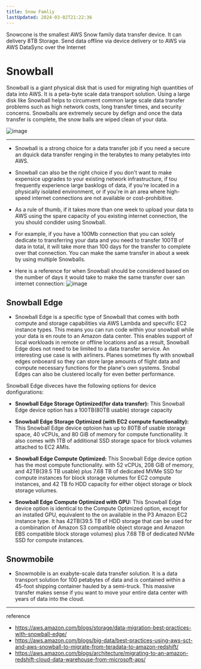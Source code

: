 ```yaml
---
title: Snow Famliy
lastUpdated: 2024-03-02T21:22:36
---
```


Snowcone is the smallest AWS Snow family data transfer device. It can delivery 8TB Storage. Send data offline via device delivery or to AWS via AWS DataSync over the Internet

# Snowball

Snowball is a giant physical disk that is used for migrating high quantities of data into AWS. It is a peta-byte scale data transport solution. Using a large disk like Snowball helps to circumvent common large scale data transfer problems such as high network costs, long transfer times, and security concerns. Snowballs are extremely secure by defign and once the data transfer is complete, the snow balls are wiped clean of your data.

![image](https://github.com/rlaisqls/rlaisqls/assets/81006587/30ca9d39-7718-4343-8764-679a0e86145f)

---

- Snowball is a strong choice for a data transfer job if you need a secure an dquick data transfer renging in the terabytes to many petabytes into AWS.

- Snowball can also be the right choice if you don't want to make expensice upgrades to your existing network infrastructure, if tou frequently experience large basklogs of data, if you're located in a physically isolated environment, or if you're in an area where high-speed internet connections are not available or cost-prohibitive.

- As a rule of thumb, if it takes more than one week to upload your data to AWS using the spare capacity of you existing internet connection, the you should condider using Snowball.

- For example, if you have a 100Mb connection that you can solely dedicate to transferring your data and you need to transfer 100TB of data in total, it will take more than 100 days for the transfer to complete over that connection. You can make the same transfer in about a week by using multiple Snowballs. 

- Here is a reference for when Snowball should be considered based on the number of days it would take to make the same transfer over san internet connection:
![image](https://github.com/rlaisqls/rlaisqls/assets/81006587/1bdce7f4-49b4-4f94-844d-ea1256c3b5ad)

## Snowball Edge

- Snowball Edge is a specific type of Snowball that comes with both compute and storage capabilities via AWS Lambda and specvific EC2 instance types. This means you can run code within your snowball while your data is en route to an Amazon data center.
    This enables support of local workloads in remote or offline locations and as a result, Snowball Edge does not need to be limited to a data transfer service. An interesting use case is with airliners. Planes sometimes fly with snowball edges onboeard so they can store large amounts of flight data and compute necessary functions for the plane's own systems. Snobal Edges can also be clustered locally for even better performance.

Snowball Edge diveces have the following options for device donfigurations:

- **Snowball Edge Storage Optimized(for data transfer):** This Snowball Edge device option has a 100TB(80TB usable) storage capacity

- **Snowball Edge Storage Optimized (with EC2 compute functionality):** This Snowball Edge device optoion has up to 80TB of usable storage space, 40 vCPUs, and 80 GiB of memory for compute functionallity. It also comes with 1TB of additional SSD storage space for block volumes attached to EC2 AMIs.

- **Snowball Edge Compute Optimized:** This Snowball Edge device option has the most compute functionality. with 52 vCPUs, 208 GiB of memory, and 42TB(39.5 TB usable) plus 7.68 TB of dedicated MVMe SSD for compute instances for block storage volumes for EC2 compute instances, and 42 TB fo HDD capacity for either object storage or block storage volumes.

- **Snowball Edge Compute Optimized with GPU:** This Snowball Edge device option is identical to the Compute Optimized option, except for an installed GPU, equivalent to the on available in the P3 Amazon EC2 instance type. It has 42TB(39.5 TB of HDD storage that can be used for a combination of Amazon S3 compatible object storage and Amazon EBS compatible block storage volumes) plus 7.68 TB of dedicated NVMe SSD for compute instances. 

## Snowmobile

- Snowmobile is an exabyte-scale data transfer solution. It is a data transport solution for 100 petabytes of data and is contained within a 45-foot shipping container hauled by a semi-truck. This massive transfer makes sense if you want to move your entire data center with years of data into the cloud.

---
reference
- https://aws.amazon.com/blogs/storage/data-migration-best-practices-with-snowball-edge/
- https://aws.amazon.com/blogs/big-data/best-practices-using-aws-sct-and-aws-snowball-to-migrate-from-teradata-to-amazon-redshift/
- https://aws.amazon.com/blogs/architecture/migrating-to-an-amazon-redshift-cloud-data-warehouse-from-microsoft-aps/